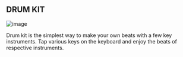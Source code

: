 ## DRUM KIT

![image](https://user-images.githubusercontent.com/86040361/195844077-f2b29103-cf69-46f4-9c97-5ea3fd6104c1.png)


 Drum kit is the simplest way to make your own beats with a few key instruments. Tap various keys on the keyboard and enjoy the beats of respective instruments.
 
 
